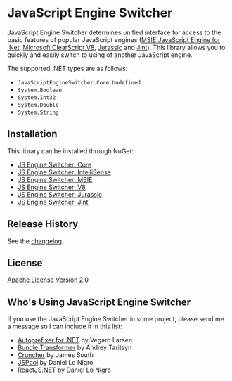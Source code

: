 JavaScript Engine Switcher
==========================

JavaScript Engine Switcher determines unified interface for access to the basic features of popular JavaScript engines ([MSIE JavaScript Engine for .Net](http://github.com/Taritsyn/MsieJavaScriptEngine), [Microsoft ClearScript.V8](http://clearscript.codeplex.com), [Jurassic](http://jurassic.codeplex.com) and [Jint](http://github.com/sebastienros/jint)).
This library allows you to quickly and easily switch to using of another JavaScript engine.

The supported .NET types are as follows:

 * `JavaScriptEngineSwitcher.Core.Undefined`
 * `System.Boolean`
 * `System.Int32`
 * `System.Double`
 * `System.String`

## Installation
This library can be installed through NuGet:

 * [JS Engine Switcher: Core](http://nuget.org/packages/JavaScriptEngineSwitcher.Core)
 * [JS Engine Switcher: IntelliSense](http://nuget.org/packages/JavaScriptEngineSwitcher.ConfigurationIntelliSense)
 * [JS Engine Switcher: MSIE](http://nuget.org/packages/JavaScriptEngineSwitcher.Msie)
 * [JS Engine Switcher: V8](http://nuget.org/packages/JavaScriptEngineSwitcher.V8)
 * [JS Engine Switcher: Jurassic](http://nuget.org/packages/JavaScriptEngineSwitcher.Jurassic)
 * [JS Engine Switcher: Jint](http://nuget.org/packages/JavaScriptEngineSwitcher.Jint)

## Release History
See the [changelog](CHANGELOG.md).

## License
[Apache License Version 2.0](http://github.com/Taritsyn/JavaScriptEngineSwitcher/blob/master/LICENSE)

## Who's Using JavaScript Engine Switcher
If you use the JavaScript Engine Switcher in some project, please send me a message so I can include it in this list:

 * [Autoprefixer for .NET](http://github.com/digitalcreations/autoprefixer) by Vegard Larsen
 * [Bundle Transformer](http://bundletransformer.codeplex.com/) by Andrey Taritsyn
 * [Cruncher](http://github.com/JimBobSquarePants/Cruncher) by James South
 * [JSPool](http://dan.cx/projects/jspool) by Daniel Lo Nigro
 * [ReactJS.NET](http://reactjs.net/) by Daniel Lo Nigro